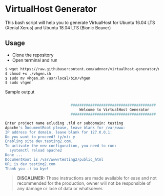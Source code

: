 # VirtualHost Generator

This bash script will help you to generate VirtualHost for Ubuntu 16.04 LTS (Xenial Xerus) and Ubuntu 18.04 LTS (Bionic Beaver)

## Usage
- Clone the repository
- Open terminal and run
```bash
$ wget https://raw.githubusercontent.com/adnnor/virtualhost-generator/master/vhgen.sh
$ chmod +x ./vhgen.sh
$ sudo mv vhgen.sh /usr/local/bin/vhgen
$ sudo vhgen
```
Sample output
```bash

                              #######################################
                                  Welcome to VirtualHost Generator
                              #######################################

Enter project name exluding .tld or subdomain: testing
Apache's DocumentRoot please, leave blank for /var/www: 
IP address for domain, leave blank for 127.0.0.1: 
Do you want to proceed? (y/n): y
Enabling site dev.testing2.com.
To activate the new configuration, you need to run:
  systemctl reload apache2
Done ...
DocumentRoot is /var/www/testing2/public_html
URL is dev.testing2.com
Thank you :) ba bye!
```

> **DISCALIMER:** These instructions are made available for ease and not recommended for the production, owner will not be responsible of any damage or lose of data or whatsoever.
